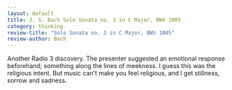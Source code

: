 ```yaml
---
layout: default
title: J. S. Bach Solo Sonata no. 3 in C Major, BWV 1005
category: thinking
review-title: "Solo Sonata no. 3 in C Major, BWV 1005"
review-author: Bach
---
```


Another Radio 3 discovery. The presenter suggested an emotional response beforehand; something along the lines of meekness. I guess this was the religious intent. But music can't make you feel religious, and I get stillness, sorrow and sadness.
